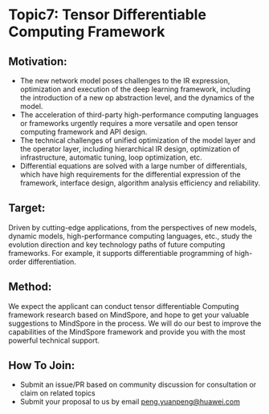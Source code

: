 # Topic7: Tensor Differentiable Computing Framework

## Motivation:
* The new network model poses challenges to the IR expression, optimization and execution of the deep learning framework, including the introduction of a new op abstraction level, and the dynamics of the model.
* The acceleration of third-party high-performance computing languages ​​or frameworks urgently requires a more versatile and open tensor computing framework and API design.
* The technical challenges of unified optimization of the model layer and the operator layer, including hierarchical IR design, optimization of infrastructure, automatic tuning, loop optimization, etc.
* Differential equations are solved with a large number of differentials, which have high requirements for the differential expression of the framework, interface design, algorithm analysis efficiency and reliability.

## Target:
​Driven by cutting-edge applications, from the perspectives of new models, dynamic models, high-performance computing languages, etc., study the evolution direction and key technology paths of future computing frameworks. For example, it supports differentiable programming of high-order differentiation.

## Method:
​We expect the applicant can conduct tensor differentiable Computing framework research based on MindSpore, and hope to get your valuable suggestions to MindSpore in the process. We will do our best to improve the capabilities of the MindSpore framework and  provide you with the most powerful technical support.

## How To Join:
* Submit an issue/PR based on community discussion for consultation or claim on related topics
* Submit your proposal to us by email <peng.yuanpeng@huawei.com>
